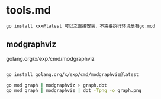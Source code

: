 # tools.md


```sh
go install xxx@latest 可以之直接安装，不需要执行环境是有go.mod

```


## modgraphviz

golang.org/x/exp/cmd/modgraphviz

```sh

go install golang.org/x/exp/cmd/modgraphviz@latest

go mod graph | modgraphviz > graph.dot
go mod graph | modgraphviz | dot -Tpng -o graph.png
```
